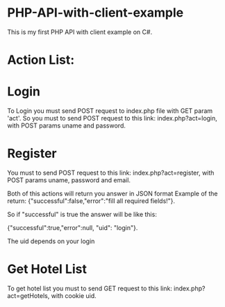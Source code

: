 # PHP-API-with-client-example
This is my first PHP API with client example on C#.

# Action List: 

# Login
To Login you must send POST request to index.php file with GET param 'act'.
So you must to send POST request to this link: index.php?act=login, with POST params uname and password.
# Register
You must to send POST request to this link: index.php?act=register, with POST params uname, password and email.

Both of this actions will return you answer in JSON format
Example of the return:
{"successful":false,"error":"fill all required fields!"}.

So if "successful" is true the answer will be like this:

{"successful":true,"error":null, "uid": "login"}.

The uid depends on your login


# Get Hotel List
To get hotel list you must to send GET request to this link: index.php?act=getHotels, with cookie uid.
